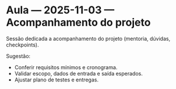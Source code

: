 # Aula — 2025-11-03 — Acompanhamento do projeto

Sessão dedicada a acompanhamento do projeto (mentoria, dúvidas, checkpoints).

Sugestão:
- Conferir requisitos mínimos e cronograma.
- Validar escopo, dados de entrada e saída esperados.
- Ajustar plano de testes e entregas.


